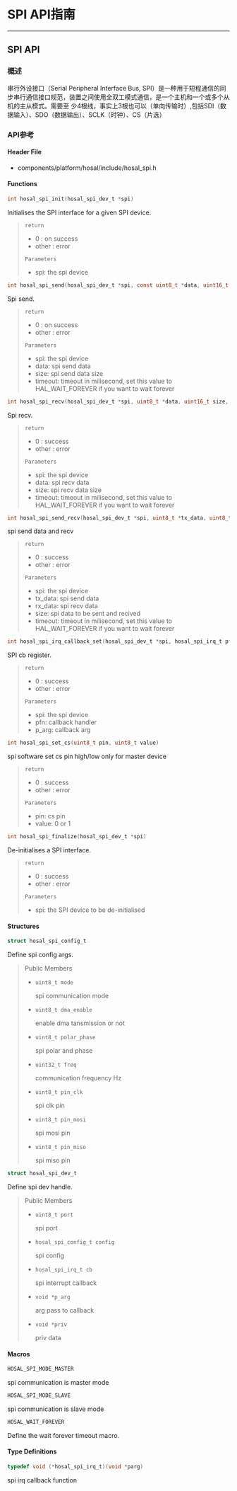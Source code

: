 # SPI API指南

------

## SPI API

### 概述

串行外设接口（Serial Peripheral Interface Bus,  SPI）是一种用于短程通信的同步串行通信接口规范，装置之间使用全双工模式通信，是一个主机和一个或多个从机的主从模式。需要至  少4根线，事实上3根也可以（单向传输时）,包括SDI（数据输入）、SDO（数据输出）、SCLK（时钟）、CS（片选）

### API参考

#### Header File

- components/platform/hosal/include/hosal_spi.h

#### Functions

```c
int hosal_spi_init(hosal_spi_dev_t *spi)
```

Initialises the SPI interface for a given SPI device.

> `return`
>
> - 0 : on success
> - other : error
>
> `Parameters`
>
> - spi: the spi device



```c
int hosal_spi_send(hosal_spi_dev_t *spi, const uint8_t *data, uint16_t size, uint32_t timeout)
```

Spi send.

> `return`
>
> - 0 : on success
> - other : error
>
> `Parameters`
>
> - spi: the spi device
> - data: spi send data
> - size: spi send data size
> - timeout: timeout in milisecond, set this value to HAL_WAIT_FOREVER if you want to wait forever

```c
int hosal_spi_recv(hosal_spi_dev_t *spi, uint8_t *data, uint16_t size, uint32_t timeout)
```

Spi recv.

> `return`
>
> - 0 : success
> - other : error
>
> `Parameters`
>
> - spi: the spi device
> - data: spi recv data
> - size: spi recv data size
> - timeout: timeout in milisecond, set this value to HAL_WAIT_FOREVER if you want to wait forever

```c
int hosal_spi_send_recv(hosal_spi_dev_t *spi, uint8_t *tx_data, uint8_t *rx_data, uint16_t size, uint32_t timeout)
```

spi send data and recv

> `return`
>
> - 0 : success
> - other : error
>
> `Parameters`
>
> - spi: the spi device
> - tx_data: spi send data
> - rx_data: spi recv data
> - size: spi data to be sent and recived
> - timeout: timeout in milisecond, set this value to HAL_WAIT_FOREVER if you want to wait forever



```c
int hosal_spi_irq_callback_set(hosal_spi_dev_t *spi, hosal_spi_irq_t pfn, void *p_arg)
```

SPI cb register.

> `return`
>
> - 0 : success
> - other : error
>
> `Parameters`
>
> - spi: the spi device
> - pfn: callback handler
> - p_arg: callback arg



```c
int hosal_spi_set_cs(uint8_t pin, uint8_t value)
```

spi software set cs pin high/low only for master device

> `return`
>
> - 0 : success
> - other : error
>
> `Parameters`
>
> - pin: cs pin
> - value: 0 or 1



```c
int hosal_spi_finalize(hosal_spi_dev_t *spi)
```

De-initialises a SPI interface.

> `return`
>
> - 0 : success
> - other : error
>
> `Parameters`
>
> - spi: the SPI device to be de-initialised



#### Structures

```c
struct hosal_spi_config_t
```

Define spi config args.

> Public Members
>
> - `uint8_t mode`
>
>   spi communication mode
>
> - `uint8_t dma_enable`
>
>   enable dma tansmission or not
>
> - `uint8_t polar_phase`
>
>   spi polar and phase
>
> - `uint32_t freq`
>
>   communication frequency Hz
>
> - `uint8_t pin_clk`
>
>   spi clk pin
>
> - `uint8_t pin_mosi`
>
>   spi mosi pin
>
> - `uint8_t pin_miso`
>
>   spi miso pin

```c
struct hosal_spi_dev_t
```

Define spi dev handle.

> Public Members
>
> - `uint8_t port`
>
>   spi port
>
> - `hosal_spi_config_t config`
>
>   spi config
>
> - `hosal_spi_irq_t cb`
>
>   spi interrupt callback
>
> - `void *p_arg`
>
>   arg pass to callback
>
> - `void *priv`
>
>   priv data

#### Macros

```c
HOSAL_SPI_MODE_MASTER
```

spi communication is master mode

```c
HOSAL_SPI_MODE_SLAVE
```

spi communication is slave mode

```c
HOSAL_WAIT_FOREVER
```

Define the wait forever timeout macro.



#### Type Definitions

```c
typedef void (*hosal_spi_irq_t)(void *parg)
```

spi irq callback function